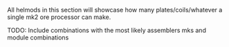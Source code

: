 All helmods in this section will showcase how many plates/coils/whatever a single mk2 ore processor can make.

TODO: Include combinations with the most likely assemblers mks and module combinations
